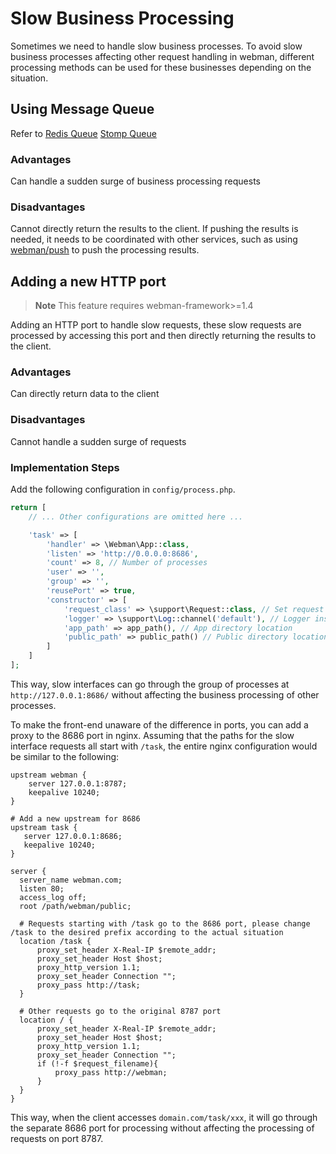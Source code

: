 # Slow Business Processing

Sometimes we need to handle slow business processes. To avoid slow business processes affecting other request handling in webman, different processing methods can be used for these businesses depending on the situation.

## Using Message Queue
Refer to [Redis Queue](../queue/redis.md) [Stomp Queue](../queue/stomp.md)

### Advantages
Can handle a sudden surge of business processing requests

### Disadvantages
Cannot directly return the results to the client. If pushing the results is needed, it needs to be coordinated with other services, such as using [webman/push](https://www.workerman.net/plugin/2) to push the processing results.

## Adding a new HTTP port

> **Note**
> This feature requires webman-framework>=1.4

Adding an HTTP port to handle slow requests, these slow requests are processed by accessing this port and then directly returning the results to the client.

### Advantages
Can directly return data to the client

### Disadvantages
Cannot handle a sudden surge of requests

### Implementation Steps
Add the following configuration in `config/process.php`.
```php
return [
    // ... Other configurations are omitted here ...

    'task' => [
        'handler' => \Webman\App::class,
        'listen' => 'http://0.0.0.0:8686',
        'count' => 8, // Number of processes
        'user' => '',
        'group' => '',
        'reusePort' => true,
        'constructor' => [
            'request_class' => \support\Request::class, // Set request class
            'logger' => \support\Log::channel('default'), // Logger instance
            'app_path' => app_path(), // App directory location
            'public_path' => public_path() // Public directory location
        ]
    ]
];
```

This way, slow interfaces can go through the group of processes at `http://127.0.0.1:8686/` without affecting the business processing of other processes.

To make the front-end unaware of the difference in ports, you can add a proxy to the 8686 port in nginx. Assuming that the paths for the slow interface requests all start with `/task`, the entire nginx configuration would be similar to the following:
```
upstream webman {
    server 127.0.0.1:8787;
    keepalive 10240;
}

# Add a new upstream for 8686
upstream task {
   server 127.0.0.1:8686;
   keepalive 10240;
}

server {
  server_name webman.com;
  listen 80;
  access_log off;
  root /path/webman/public;

  # Requests starting with /task go to the 8686 port, please change /task to the desired prefix according to the actual situation
  location /task {
      proxy_set_header X-Real-IP $remote_addr;
      proxy_set_header Host $host;
      proxy_http_version 1.1;
      proxy_set_header Connection "";
      proxy_pass http://task;
  }

  # Other requests go to the original 8787 port
  location / {
      proxy_set_header X-Real-IP $remote_addr;
      proxy_set_header Host $host;
      proxy_http_version 1.1;
      proxy_set_header Connection "";
      if (!-f $request_filename){
          proxy_pass http://webman;
      }
  }
}
```

This way, when the client accesses `domain.com/task/xxx`, it will go through the separate 8686 port for processing without affecting the processing of requests on port 8787.

